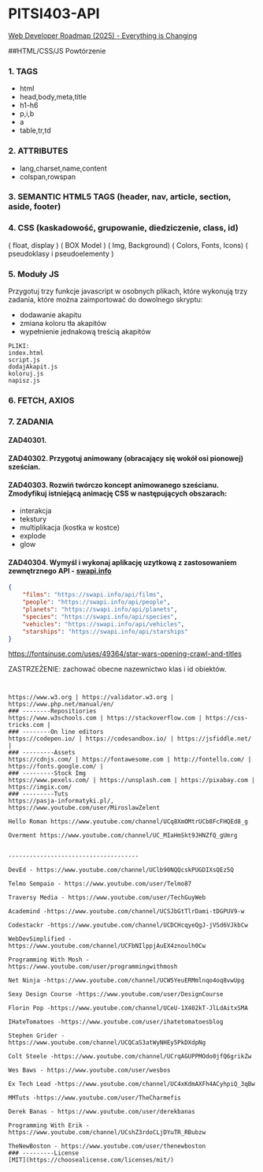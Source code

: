 # PITSI403-API


[Web Developer Roadmap (2025) - Everything is Changing](https://www.youtube.com/watch?v=EzTxYQmU8OE)

##HTML/CSS/JS Powtórzenie

### 1. TAGS

* html
* head,body,meta,title
* h1-h6
* p,i,b
* a
* table,tr,td

### 2. ATTRIBUTES
* lang,charset,name,content
* colspan,rowspan

### 3. SEMANTIC HTML5 TAGS (header, nav, article, section, aside, footer)

### 4. CSS (kaskadowość, grupowanie, diedziczenie, class, id)
 ( float, display )
 ( BOX Model )
 ( Img, Background)
 ( Colors, Fonts, Icons)
 ( pseudoklasy i pseudoelementy )

### 5. Moduły JS

Przygotuj trzy funkcje javascript w osobnych plikach, które wykonują trzy zadania, które można zaimportować do dowolnego skryptu:
- dodawanie akapitu
- zmiana koloru tła akapitów
- wypełnienie jednakową treścią akapitów

```
PLIKI:
index.html
script.js
dodajAkapit.js
koloruj.js
napisz.js
```

### 6. FETCH, AXIOS

### 7. ZADANIA

#### ZAD40301.


#### ZAD40302. Przygotuj animowany (obracający się wokół osi pionowej) sześcian.

#### ZAD40303. Rozwiń twórczo koncept animowanego sześcianu. Zmodyfikuj istniejącą animację CSS w następujących obszarach:
- interakcja
- tekstury
- multiplikacja (kostka w kostce)
- explode
- glow

#### ZAD40304. Wymyśl i wykonaj aplikację uzytkową z zastosowaniem zewnętrznego API - [swapi.info](https://swapi.info/)

```json
{
    "films": "https://swapi.info/api/films",
    "people": "https://swapi.info/api/people",
    "planets": "https://swapi.info/api/planets",
    "species": "https://swapi.info/api/species",
    "vehicles": "https://swapi.info/api/vehicles",
    "starships": "https://swapi.info/api/starships"
}
```


https://fontsinuse.com/uses/49364/star-wars-opening-crawl-and-titles

ZASTRZEŻENIE: zachować obecne nazewnictwo klas i id obiektów.
```


https://www.w3.org | https://validator.w3.org | https://www.php.net/manual/en/
### --------Repositiories
https://www.w3schools.com | https://stackoverflow.com | https://css-tricks.com |
### --------On line editors
https://codepen.io/ | https://codesandbox.io/ | https://jsfiddle.net/ |
### ---------Assets
https://cdnjs.com/ | https://fontawesome.com | http://fontello.com/ | https://fonts.google.com/ |
### ---------Stock Img
https://www.pexels.com/ | https://unsplash.com | https://pixabay.com | https://imgix.com/
### ---------Tuts
https://pasja-informatyki.pl/, https://www.youtube.com/user/MiroslawZelent

Hello Roman https://www.youtube.com/channel/UCq8XmOMtrUCb8FcFHQEd8_g

Overment https://www.youtube.com/channel/UC_MIaHmSkt9JHNZfQ_gUmrg


-------------------------------------

DevEd - https://www.youtube.com/channel/UClb90NQQcskPUGDIXsQEz5Q 

Telmo Sempaio - https://www.youtube.com/user/Telmo87

Traversy Media - https://www.youtube.com/user/TechGuyWeb

Academind -https://www.youtube.com/channel/UCSJbGtTlrDami-tDGPUV9-w

Codestackr -https://www.youtube.com/channel/UCDCHcqyeQgJ-jVSd6VJkbCw

WebDevSimplified -https://www.youtube.com/channel/UCFbNIlppjAuEX4znoulh0Cw

Programming With Mosh -https://www.youtube.com/user/programmingwithmosh

Net Ninja -https://www.youtube.com/channel/UCW5YeuERMmlnqo4oq8vwUpg

Sexy Design Course -https://www.youtube.com/user/DesignCourse

Florin Pop -https://www.youtube.com/channel/UCeU-1X402kT-JlLdAitxSMA

IHateTomatoes -https://www.youtube.com/user/ihatetomatoesblog

Stephen Grider -https://www.youtube.com/channel/UCQCaS3atWyNHEy5PkDXdpNg

Colt Steele -https://www.youtube.com/channel/UCrqAGUPPMOdo0jfQ6grikZw

Wes Baws - https://www.youtube.com/user/wesbos

Ex Tech Lead -https://www.youtube.com/channel/UC4xKdmAXFh4ACyhpiQ_3qBw

MMTuts -https://www.youtube.com/user/TheCharmefis

Derek Banas - https://www.youtube.com/user/derekbanas

Programming With Erik -https://www.youtube.com/channel/UCshZ3rdoCLjDYuTR_RBubzw

TheNewBoston - https://www.youtube.com/user/thenewboston 
### ---------License
[MIT](https://choosealicense.com/licenses/mit/)
